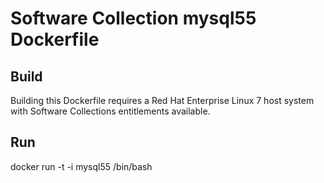 Software Collection mysql55 Dockerfile
===================

Build
-----

Building this Dockerfile requires a Red Hat Enterprise Linux 7 host
system with Software Collections entitlements available.

Run
-----

docker run -t -i mysql55 /bin/bash

